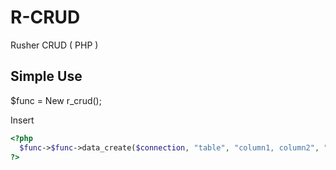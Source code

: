 # R-CRUD
Rusher CRUD ( PHP )

###
## Simple Use

$func = New r_crud();

Insert
```php
<?php
  $func->$func->data_create($connection, "table", "column1, column2", "'$value1', '$value2'");
?>
```
